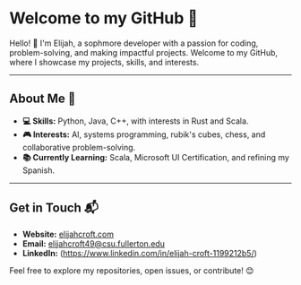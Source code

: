 # Welcome to my GitHub 🚀

Hello! 👋 I'm Elijah, a sophmore developer with a passion for coding, problem-solving, and making impactful projects. Welcome to my GitHub, where I showcase my projects, skills, and interests.

---

## About Me 🌟

- **💻 Skills:** Python, Java, C++, with interests in Rust and Scala.    
- **🎮 Interests:** AI, systems programming, rubik's cubes, chess, and collaborative problem-solving.  
- **📚 Currently Learning:** Scala, Microsoft UI Certification, and refining my Spanish.  

---

## Get in Touch 📬

- **Website:** [elijahcroft.com](http://elijahcroft.com)  
- **Email:** elijahcroft49@csu.fullerton.edu
- **LinkedIn:** (https://www.linkedin.com/in/elijah-croft-1199212b5/)

Feel free to explore my repositories, open issues, or contribute! 😊
